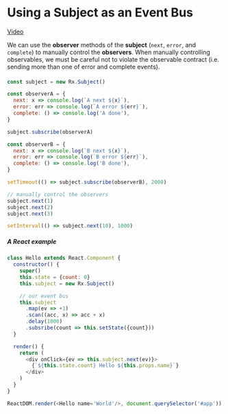 # Using a Subject as an Event Bus

[Video](https://egghead.io/lessons/rxjs-using-a-subject-as-an-event-bus)

We can use the **observer** methods of the **subject** (``next``, ``error``, and ``complete``) to manually control the **observers**. When manually controlling observables, we must be careful not to violate the observable contract (i.e. sending more than one of error and complete events).

####

```js
const subject = new Rx.Subject()

const observerA = {
  next: x => console.log(`A next ${x}`),
  error: err => console.log(`A error ${err}`),
  complete: () => console.log('A done'),
}

subject.subscribe(observerA)

const observerB = {
  next: x => console.log(`B next ${x}`),
  error: err => console.log(`B error ${err}`),
  complete: () => console.log('B done'),
}

setTimeout(() => subject.subscribe(observerB), 2000)

// manually control the observers
subject.next(1)
subject.next(2)
subject.next(3)

setInterval(() => subject.next(10), 1000)
```

##### A React example
```js
class Hello extends React.Component {
  constructor() {
    super()
    this.state = {count: 0}
    this.subject = new Rx.Subject()

    // our event bus
    this.subject
      .map(ev => +1)
      .scan((acc, x) => acc + x)
      .delay(1000)
      .subsribe(count => this.setState({count}))
  }

  render() {
    return (
      <div onClick={ev => this.subject.next(ev)}>
        {`${this.state.count} Hello ${this.props.name}`}
      </div>
    )
  }
}

ReactDOM.render(<Hello name='World'/>, document.querySelector('#app'))
```

